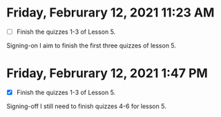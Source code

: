 # Friday, Februrary 12, 2021 11:23 AM
- [ ] Finish the quizzes 1-3 of Lesson 5.

Signing-on I aim to finish the first three quizzes of lesson 5.

# Friday, Februrary 12, 2021 1:47 PM
- [X] Finish the quizzes 1-3 of Lesson 5.

Signing-off I still need to finish quizzes 4-6 for lesson 5. 